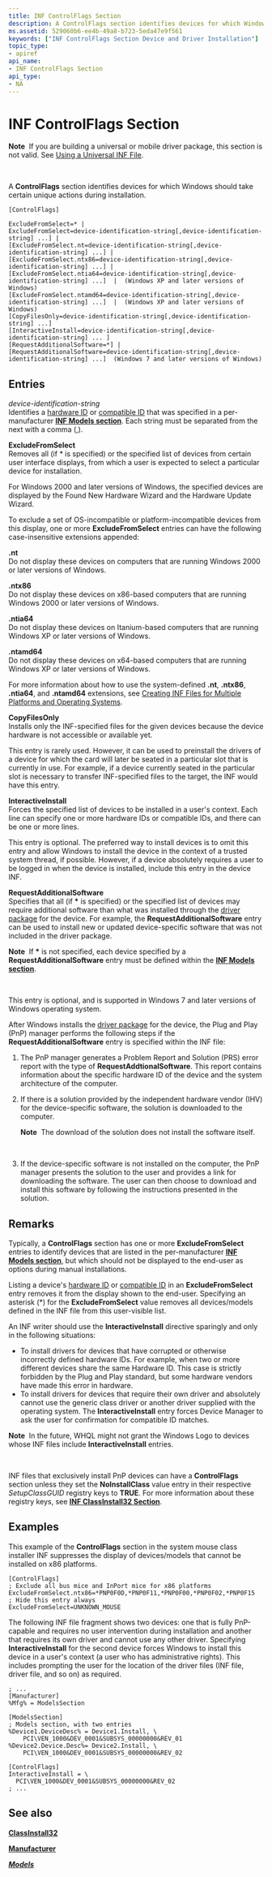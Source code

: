 ```yaml
---
title: INF ControlFlags Section
description: A ControlFlags section identifies devices for which Windows should take certain unique actions during installation.
ms.assetid: 529060b6-ee4b-49a8-b723-5eda47e9f561
keywords: ["INF ControlFlags Section Device and Driver Installation"]
topic_type:
- apiref
api_name:
- INF ControlFlags Section
api_type:
- NA
---
```


# INF ControlFlags Section


**Note**  If you are building a universal or mobile driver package, this section is not valid. See [Using a Universal INF File](using-a-configurable-inf-file.md).

 

A **ControlFlags** section identifies devices for which Windows should take certain unique actions during installation.

``` syntax
[ControlFlags]

ExcludeFromSelect=* | 
ExcludeFromSelect=device-identification-string[,device-identification-string] ...] | 
[ExcludeFromSelect.nt=device-identification-string[,device-identification-string] ...] | 
[ExcludeFromSelect.ntx86=device-identification-string[,device-identification-string] ...] | 
[ExcludeFromSelect.ntia64=device-identification-string[,device-identification-string] ...]  |  (Windows XP and later versions of Windows)
[ExcludeFromSelect.ntamd64=device-identification-string[,device-identification-string] ...]  |  (Windows XP and later versions of Windows)
[CopyFilesOnly=device-identification-string[,device-identification-string] ...]
[InteractiveInstall=device-identification-string[,device-identification-string] ... ]
[RequestAdditionalSoftware=*] | 
[RequestAdditionalSoftware=device-identification-string[,device-identification-string] ...]  (Windows 7 and later versions of Windows)
```

## Entries


<a href="" id="device-identification-string"></a>*device-identification-string*  
Identifies a [hardware ID](hardware-ids.md) or [compatible ID](compatible-ids.md) that was specified in a per-manufacturer [**INF Models section**](inf-models-section.md). Each string must be separated from the next with a comma (,).

<a href="" id="excludefromselect"></a>**ExcludeFromSelect**  
Removes all (if \* is specified) or the specified list of devices from certain user interface displays, from which a user is expected to select a particular device for installation.

For Windows 2000 and later versions of Windows, the specified devices are displayed by the Found New Hardware Wizard and the Hardware Update Wizard.

To exclude a set of OS-incompatible or platform-incompatible devices from this display, one or more **ExcludeFromSelect** entries can have the following case-insensitive extensions appended:

<a href="" id="-nt"></a>**.nt**  
Do not display these devices on computers that are running Windows 2000 or later versions of Windows.

<a href="" id="-ntx86-"></a>**.ntx86**   
Do not display these devices on x86-based computers that are running Windows 2000 or later versions of Windows.

<a href="" id="-ntia64--"></a>**.ntia64**   
Do not display these devices on Itanium-based computers that are running Windows XP or later versions of Windows.

<a href="" id="-ntamd64"></a>**.ntamd64**  
Do not display these devices on x64-based computers that are running Windows XP or later versions of Windows.

For more information about how to use the system-defined **.nt**, **.ntx86**, **.ntia64**, and **.ntamd64** extensions, see [Creating INF Files for Multiple Platforms and Operating Systems](creating-inf-files-for-multiple-platforms-and-operating-systems.md).

<a href="" id="copyfilesonly"></a>**CopyFilesOnly**  
Installs only the INF-specified files for the given devices because the device hardware is not accessible or available yet.

This entry is rarely used. However, it can be used to preinstall the drivers of a device for which the card will later be seated in a particular slot that is currently in use. For example, if a device currently seated in the particular slot is necessary to transfer INF-specified files to the target, the INF would have this entry.

<a href="" id="interactiveinstall"></a>**InteractiveInstall**  
Forces the specified list of devices to be installed in a user's context. Each line can specify one or more hardware IDs or compatible IDs, and there can be one or more lines.

This entry is optional. The preferred way to install devices is to omit this entry and allow Windows to install the device in the context of a trusted system thread, if possible. However, if a device absolutely requires a user to be logged in when the device is installed, include this entry in the device INF.

<a href="" id="requestadditionalsoftware"></a>**RequestAdditionalSoftware**  
Specifies that all (if **\*** is specified) or the specified list of devices may require additional software than what was installed through the [driver package](driver-packages.md) for the device. For example, the **RequestAdditionalSoftware** entry can be used to install new or updated device-specific software that was not included in the driver package.

**Note**  If **\*** is not specified, each device specified by a **RequestAdditionalSoftware** entry must be defined within the [**INF Models section**](inf-models-section.md).

 

This entry is optional, and is supported in Windows 7 and later versions of Windows operating system.

After Windows installs the [driver package](driver-packages.md) for the device, the Plug and Play (PnP) manager performs the following steps if the **RequestAdditionalSoftware** entry is specified within the INF file:

1.  The PnP manager generates a Problem Report and Solution (PRS) error report with the type of **RequestAddtionalSoftware**. This report contains information about the specific hardware ID of the device and the system architecture of the computer.
2.  If there is a solution provided by the independent hardware vendor (IHV) for the device-specific software, the solution is downloaded to the computer.

    **Note**  The download of the solution does not install the software itself.

     

3.  If the device-specific software is not installed on the computer, the PnP manager presents the solution to the user and provides a link for downloading the software. The user can then choose to download and install this software by following the instructions presented in the solution.

Remarks
-------

Typically, a **ControlFlags** section has one or more **ExcludeFromSelect** entries to identify devices that are listed in the per-manufacturer [**INF Models section**](inf-models-section.md), but which should not be displayed to the end-user as options during manual installations.

Listing a device's [hardware ID](hardware-ids.md) or [compatible ID](compatible-ids.md) in an **ExcludeFromSelect** entry removes it from the display shown to the end-user. Specifying an asterisk (\*) for the **ExcludeFromSelect** value removes all devices/models defined in the INF file from this user-visible list.

An INF writer should use the **InteractiveInstall** directive sparingly and only in the following situations:

-   To install drivers for devices that have corrupted or otherwise incorrectly defined hardware IDs. For example, when two or more different devices share the same Hardware ID. This case is strictly forbidden by the Plug and Play standard, but some hardware vendors have made this error in hardware.
-   To install drivers for devices that require their own driver and absolutely cannot use the generic class driver or another driver supplied with the operating system. The **InteractiveInstall** entry forces Device Manager to ask the user for confirmation for compatible ID matches.

**Note**  In the future, WHQL might not grant the Windows Logo to devices whose INF files include **InteractiveInstall** entries.

 

INF files that exclusively install PnP devices can have a **ControlFlags** section unless they set the **NoInstallClass** value entry in their respective *SetupClassGUID* registry keys to **TRUE**. For more information about these registry keys, see [**INF ClassInstall32 Section**](inf-classinstall32-section.md).

Examples
--------

This example of the **ControlFlags** section in the system mouse class installer INF suppresses the display of devices/models that cannot be installed on x86 platforms.

```
[ControlFlags]
; Exclude all bus mice and InPort mice for x86 platforms
ExcludeFromSelect.ntx86=*PNP0F0D,*PNP0F11,*PNP0F00,*PNP0F02,*PNP0F15
; Hide this entry always
ExcludeFromSelect=UNKNOWN_MOUSE
```

The following INF file fragment shows two devices: one that is fully PnP-capable and requires no user intervention during installation and another that requires its own driver and cannot use any other driver. Specifying **InteractiveInstall** for the second device forces Windows to install this device in a user's context (a user who has administrative rights). This includes prompting the user for the location of the driver files (INF file, driver file, and so on) as required.

```
; ...
[Manufacturer]
%Mfg% = ModelsSection

[ModelsSection]
; Models section, with two entries
%Device1.DeviceDesc% = Device1.Install, \
    PCI\VEN_1000&DEV_0001&SUBSYS_00000000&REV_01
%Device2.Device.Desc%= Device2.Install, \
    PCI\VEN_1000&DEV_0001&SUBSYS_00000000&REV_02

[ControlFlags]
InteractiveInstall = \
  PCI\VEN_1000&DEV_0001&SUBSYS_00000000&REV_02
; ...
```

## See also


[**ClassInstall32**](inf-classinstall32-section.md)

[**Manufacturer**](inf-manufacturer-section.md)

[***Models***](inf-models-section.md)

 

 







